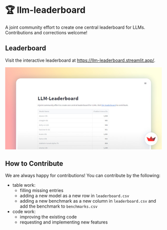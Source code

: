 # 🏆 llm-leaderboard
A joint community effort to create one central leaderboard for LLMs. Contributions and corrections welcome!

## Leaderboard

Visit the interactive leaderboard at https://llm-leaderboard.streamlit.app/.

![Screenshot of streamlit application](media/streamlit_screenshot.jpg)

## How to Contribute

We are always happy for contributions! You can contribute by the following:

- table work:
    - filling missing entries
    - adding a new model as a new row in `leaderboard.csv`
    - adding a new benchmark as a new column in `leaderboard.csv` and add the benchmark to `benchmarks.csv`
- code work:
    - improving the existing code
    - requesting and implementing new features

